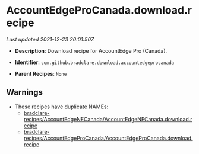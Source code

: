 # AccountEdgeProCanada.download.recipe

_Last updated 2021-12-23 20:01:50Z_

- **Description**: Download recipe for AccountEdge Pro (Canada).

- **Identifier**: `com.github.bradclare.download.accountedgeprocanada`

- **Parent Recipes**: `None`


## Warnings

- These recipes have duplicate NAMEs:
    - [bradclare-recipes/AccountEdgeNECanada/AccountEdgeNECanada.download.recipe](/autopkg-dupe-tracker/bradclare-recipes/AccountEdgeNECanada/AccountEdgeNECanada.download.recipe)
    - [bradclare-recipes/AccountEdgeProCanada/AccountEdgeProCanada.download.recipe](/autopkg-dupe-tracker/bradclare-recipes/AccountEdgeProCanada/AccountEdgeProCanada.download.recipe)